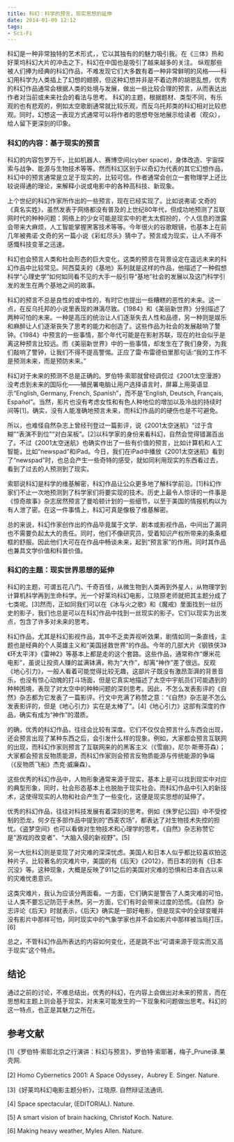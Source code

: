 ```yaml
---
title: 科幻：科学的预言，现实思想的延伸
date: 2014-01-09 12:12
tags:
- Sci-Fi
---
```


科幻是一种非常独特的艺术形式，，它以其独有的的魅力吸引我。在《三体》热和好莱坞科幻大片的冲击之下，科幻在中国也是吸引了越来越多的关注。
纵观那些被人们捧为经典的科幻作品，不难发现它们大多数有着一种非常鲜明的风格——科幻用科学为人类插上了幻想的翅膀，但这种幻想并非是不着边界的胡思乱想，优秀的科幻作品通常会根据人类的处境与发展，做出一些比较合理的预言，从而表达出作者对当前或未来社会的看法与思考。
科幻的主题，根据题材、类型不同，有乐观的也有悲观的，例如太空歌剧通常就比较乐观，而反乌托邦类的科幻相对比较悲观。同时，幻想这一表现方式通常可以将作者的思想夸张地展示给读者（观众），给人留下更深刻的印象。

<!--- more --->

### 科幻的内容：基于现实的预言
科幻的内容包罗万千，比如机器人、赛博空间(cyber space)，身体改造、宇宙探索与战争、能源与生物技术等等。然而科幻区别于以奇幻为代表的其它幻想作品，科幻中的预言通常是立足于现实的，比较可信。作者通常会创立一套物理学上还比较说得通的理论，来解释小说或电影中的各种高科技、新现象。

上个世纪的科幻作家所作出的一些预言，现在已经实现了。比如说弗诺·文奇的《真名实姓》，虽然发表于网络都没有普及的上世纪80年代，但成功地预测了互联网时代的种种问题：网络上的少女可能是现实中的老太太假扮的，个人信息的泄露会带来大麻烦，人工智能掌握黑客技术等等。今年很火的谷歌眼镜，也基本上在前几年被弗诺·文奇的另一篇小说《彩虹尽头》猜中了。预言成为现实，让人不得不感慨科技变革之迅速。

科幻也会预言人类和社会形态的巨大变化，这类的预言在背景设定在遥远未来的科幻作品中比较常见。阿西莫夫的《基地》系列就是这样的作品，他描述了一种假想科学“心理史学”如何如同看不见的大手一般引导“基地”社会的发展以及这门科学引发的发生在两个基地之间的故事。 

科幻的预言不总是良性的或中性的，有时它也提出一些糟糕的恶性的未来。这一点，在反乌托邦的小说里表现的淋漓尽致。《1984》和《美丽新世界》分别描述了两种可怕的未来。一种是高压的统治让人们逐渐失去人性和品德，另一种则是娱乐和麻醉让人们逐渐丧失了思考的能力和创造了。这些作品为社会的发展敲响了警钟。《1984》中预言的一些事情，那个年代可能是在影射苏联，现在的社会似乎是离这种预言比较远。而《美丽新世界》中的一些事情，却发生在了我们身旁，为我们敲响了警钟，让我们不得不提高警惕。正应了雷·布雷德伯里那句话:“我的工作不是预测未来，而是预防未来。”

科幻对于未来的预测不总是正确的。罗伯特·索耶就曾经调侃过《2001太空漫游》没考虑到未来的国际化——殖民署电脑让用户选择语言时，屏幕上用英语显示“English, Germany, French, Spanish”，而不是“English, Deutsch, Français, Español”。当然，影片也没有考虑女性和有色人种地位的增加以及冷战的持续时间等[1]。确实，没有人能准确地预言未来，而科幻作品的的硬伤也是不可避免。

所以，也难怪自然杂志上曾经刊登过一篇影评，说《2001太空迷航》“过于含糊”“表演不到位”“对白呆板”。[2]以科学家的身份来看科幻，自然会觉得错漏百出了。不过《2001太空迷航》也确实作出了一些有价值的预言，比如计算机和人工智能，比如“newspad”和iPad。今日，我们在iPad中播放《2001太空迷航》看到了“newspad”时，也总会产生一些奇特的感受，就如同利用现实的东西看过去，看到了过去的人预测到了现实。

索耶说科幻是科学的维基解密，科幻作品让公众更多地了解科学前沿。[1]科幻作家们不止一次地预测到了科学家们将要实现的技术。历史上最令人惊讶的一件事是《惊奇故事》杂志居然预言了曼哈顿计划的一些细节，以至于美国的情报机构以为有人泄了密。在这一件事情上，科幻可真是像极了维基解密。

总的来说，科幻作家创作出的作品毕竟属于文学、剧本或影视作品，中间出了漏洞也不需要负起太大的责任。同时，他们不像研究员，受着知识产权所带来的条条框框的舒服。因此他们大可在在作品中畅谈未来，起到“预言家”的作用。同时其作品也兼具文学价值和科普价值。

### 科幻的主题：现实世界思想的延伸

科幻的主题，可谓五花八门、千奇百怪，从微生物到人类再到外星人，从物理学到计算机科学再到生命科学。光一个好莱坞科幻电影，江晓原老师就把其主题分成了七类呢。[3]然而，正如同我们可以在《冰与火之歌》和《魔戒》里面找到一丝历史的影子，我们也总是可以在科幻作品中找到一丝现实的影子。它们以现实为出发点，包含了许多对未来的思考。

科幻作品，尤其是科幻影视作品，其中不乏卖弄视听效果，剧情如同一条直线，主题也是经典的个人英雄主义和“美国拯救世界”的作品。今年的几部大片《钢铁侠3》《环太平洋》《雷神2》等基本上都是走的这个套路。这些作品，通常称作“爆米花电影”，虽说让投资人赚的盆满钵满，称为“大作”，却离“神作”差了很远。反观《地心引力》，一般人看着可能觉得比较无趣，这部片子既没有激昂澎湃的背景音乐，也没有惊心动魄的打斗场面，但是它真实地描述了太空中宇航员们可能遇到的种种困境，表现了对太空中的种种问题的深刻思考。因此，不怎么发表影评的《自然》杂志都为它发表了一篇影评。行文中充满了称赞之意：“《自然》杂志是不怎么发表影评的，但是《地心引力》实在是太棒了”。[4]《地心引力》这部有深度的作品，确实有成为“神作”的潜质。

的确，优秀的科幻作品，往往会比较有深度。它们不仅仅会预言什么东西会出现，还会预言出现了某种东西之后，会引发什么样的现象。例如，大家都会预言互联网的出现，而科幻作家则预言了互联网来的的黑客主义（《雪崩》，尼尔·斯蒂芬森）；大家都会预言反物质能源，而科幻作家则会预言反物质能源与传统能源的争端（《反物质飞船》杰克·威廉森）。

这些优秀的科幻作品中，人物形象通常来源于现实，基本上是可以找到现实中对应的典型形象，同时，社会形态基本上也脱胎于现实社会。而科幻作品中引入的新技术，这使得现实的人物和社会产生了一些变化，这便是现实思想的延伸了。

优秀的科幻作品，往往对科技发展有着深刻的思考。例如《侏罗纪公园》中不受控制的恐龙，何夕在多部作品中提到的“西麦农场”，都表达了对生物技术失控的担忧。《盗梦空间》也可以看做对生物技术和心理学的思考。《自然》杂志称赞它是“游戏的改变者”、“大脑入侵的新视野”。[5]

另一大批科幻则是变现了对灾难的深深忧虑。美国人和日本人似乎都比较喜欢拍这种片子。比较著名的灾难片中，美国的有《后天》《2012》，而日本的则有《日本沉没》等。这种现象，大概是反映了911之后的美国对灾难的恐惧和日本自古以来的灾难忧患意识。

这类灾难片，我认为应该分两面看。一方面，它们确实是警告了人类灾难的可怕，让人类不要忘记防范于未然。另一方面，它们有时会带来过度的恐慌。《自然》杂志评论《后天》时就表示，《后天》确实是一部好电影，但是现实中的全球变暖并没有影片中那样可怕，同时现实中的气象学家也并不会如影片中那样被当局打压。[6]

总之，不管科幻作品所表达的内容如何变化，还是跳不出“可谓来源于现实而又高于现实”这个特点。

## 结论

通过之前的讨论，不难总结出，优秀的科幻，在内容上会做出对未来的预言，而在思想和主题上则会基于现实，对未来可能发生的一下现象和问题做出思考。科幻的这一特点，也正是其魅力之所在。

## 参考文献
[1]《罗伯特·索耶北京之行演讲：科幻与预言》，罗伯特·索耶著，梅子_Prune译.果壳网.

[2] Homo Cybernetics 2001: A Space Odyssey，Aubrey E. Singer. Nature.

[3]《好莱坞科幻电影主题分析》，江晓原. 自然辩证法通讯.

[4] Space spectacular, (EDITORIAL). Nature.

[5] A smart vision of brain hacking, Christof Koch. Nature.

[6] Making heavy weather, Myles Allen. Nature.
